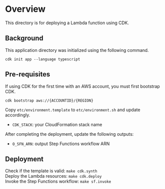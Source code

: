 # Overview
This directory is for deploying a Lambda function using CDK.

## Background
This application directory was initialized using the following command.
```
cdk init app --language typescript
```

## Pre-requisites
If using CDK for the first time with an AWS account, you must first bootstrap CDK.
```
cdk bootstrap aws://{ACCOUNTID}/{REGION}
```

Copy `etc/environment.template` to `etc/environment.sh` and update accordingly.
* `CDK_STACK`: your CloudFormation stack name

After completing the deployment, update the following outputs:
* `O_SFN_ARN`: output Step Functions workflow ARN

## Deployment
Check if the template is valid: `make cdk.synth`  
Deploy the Lambda resources: `make cdk.deploy`  
Invoke the Step Functions workflow: `make sf.invoke`
